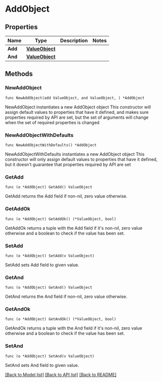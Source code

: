 # AddObject

## Properties

Name | Type | Description | Notes
------------ | ------------- | ------------- | -------------
**Add** | [**ValueObject**](ValueObject.md) |  | 
**And** | [**ValueObject**](ValueObject.md) |  | 

## Methods

### NewAddObject

`func NewAddObject(add ValueObject, and ValueObject, ) *AddObject`

NewAddObject instantiates a new AddObject object
This constructor will assign default values to properties that have it defined,
and makes sure properties required by API are set, but the set of arguments
will change when the set of required properties is changed

### NewAddObjectWithDefaults

`func NewAddObjectWithDefaults() *AddObject`

NewAddObjectWithDefaults instantiates a new AddObject object
This constructor will only assign default values to properties that have it defined,
but it doesn't guarantee that properties required by API are set

### GetAdd

`func (o *AddObject) GetAdd() ValueObject`

GetAdd returns the Add field if non-nil, zero value otherwise.

### GetAddOk

`func (o *AddObject) GetAddOk() (*ValueObject, bool)`

GetAddOk returns a tuple with the Add field if it's non-nil, zero value otherwise
and a boolean to check if the value has been set.

### SetAdd

`func (o *AddObject) SetAdd(v ValueObject)`

SetAdd sets Add field to given value.


### GetAnd

`func (o *AddObject) GetAnd() ValueObject`

GetAnd returns the And field if non-nil, zero value otherwise.

### GetAndOk

`func (o *AddObject) GetAndOk() (*ValueObject, bool)`

GetAndOk returns a tuple with the And field if it's non-nil, zero value otherwise
and a boolean to check if the value has been set.

### SetAnd

`func (o *AddObject) SetAnd(v ValueObject)`

SetAnd sets And field to given value.



[[Back to Model list]](../README.md#documentation-for-models) [[Back to API list]](../README.md#documentation-for-api-endpoints) [[Back to README]](../README.md)


